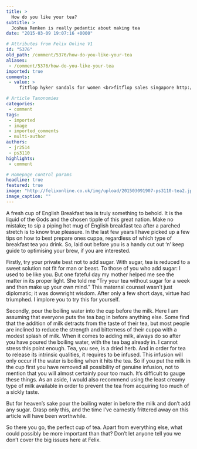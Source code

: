 ```yaml
---
title: >
  How do you like your tea?
subtitle: >
  Joshua Renken is really pedantic about making tea
date: "2015-03-09 19:07:16 +0000"

# Attributes from Felix Online V1
id: "5376"
old_path: /comment/5376/how-do-you-like-your-tea
aliases:
 - /comment/5376/how-do-you-like-your-tea
imported: true
comments:
 - value: >
     fitflop hyker sandals for women <br>fitflop sales singapore http://singaporeasalefitflops.blogspot.com/,cheapest fitflops sale <br>fitflop shoes sale http://www.australiafitflops.com/,fitflops buy online <br>cheapest fitflops sale http://australiafitflops.blogspot.com/,fitflops in stores <br>fitflops sale australia http://australiafitflops.blogspot.com/,birkenstock sale sandals <br>buy birkenstock http://birkenstockaustralia2013.blogspot.com/,louboutin for men <br>christian louboutin sale outlet http://canadachristianlouboutinoutlet.blogspot.com/,christian louboutin wedding shoes <br>christian louboutin sale outlet http://canadachristianlouboutinoutlet.blogspot.com/,christian louboutin outlet canada <br>christian louboutin canada sale http://christianlouboutincanadaoutlet.blogspot.com/,christian lou <br>christian louboutin outlet http://canadachristianlouboutin.blogspot.com/,louboutin sneakers <br>christian louboutin sale clearance http://canadachristianlouboutinoutlet.blogspot.com/,christian louboutin pigalle <br>cheap christian louboutin h

# Article Taxonomies
categories:
 - comment
tags:
 - imported
 - image
 - imported_comments
 - multi-author
authors:
 - jr2514
 - ps3110
highlights:
 - comment

# Homepage control params
headline: true
featured: true
image: "http://felixonline.co.uk/img/upload/201503091907-ps3110-tea2.jpg"
image_caption: ""
---
```


A fresh cup of English Breakfast tea is truly something to behold. It is the liquid of the Gods and the chosen tipple of this great nation. Make no mistake; to sip a piping hot mug of English breakfast tea after a parched stretch is to know true pleasure. In the last few years I have picked up a few tips on how to best prepare ones cuppa, regardless of which type of breakfast tea you drink. So, laid out before you is a handy cut out ‘n’ keep guide to optimising your brew, if you are interested.

Firstly, try your private best not to add sugar. With sugar, tea is reduced to a sweet solution not fit for man or beast. To those of you who add sugar: I used to be like you. But one fateful day my mother helped me see the matter in its proper light. She told me “Try your tea without sugar for a week and then make up your own mind.” This maternal counsel wasn’t just diplomatic; it was downright wisdom. After only a few short days, virtue had triumphed. I implore you to try this for yourself.

Secondly, pour the boiling water into the cup before the milk. Here I am assuming that everyone puts the tea bag in before anything else. Some find that the addition of milk detracts from the taste of their tea, but most people are inclined to reduce the strength and bitterness of their cuppa with a modest splash of milk. When it comes to adding milk, always do so after you have poured the boiling water, with the tea bag already in. I cannot stress this point enough. Tea, you see, is a dried herb. And in order for tea to release its intrinsic qualities, it requires to be infused. This infusion will only occur if the water is boiling when it hits the tea. So if you put the milk in the cup first you have removed all possibility of genuine infusion, not to mention that you will almost certainly pour too much. It’s difficult to gauge these things. As an aside, I would also recommend using the least creamy type of milk available in order to prevent the tea from acquiring too much of a sickly taste.

But for heaven’s sake pour the boiling water in before the milk and don’t add any sugar. Grasp only this, and the time I’ve earnestly frittered away on this article will have been worthwhile.

So there you go, the perfect cup of tea. Apart from everything else, what could possibly be more important than that? Don’t let anyone tell you we don’t cover the big issues here at Felix.
